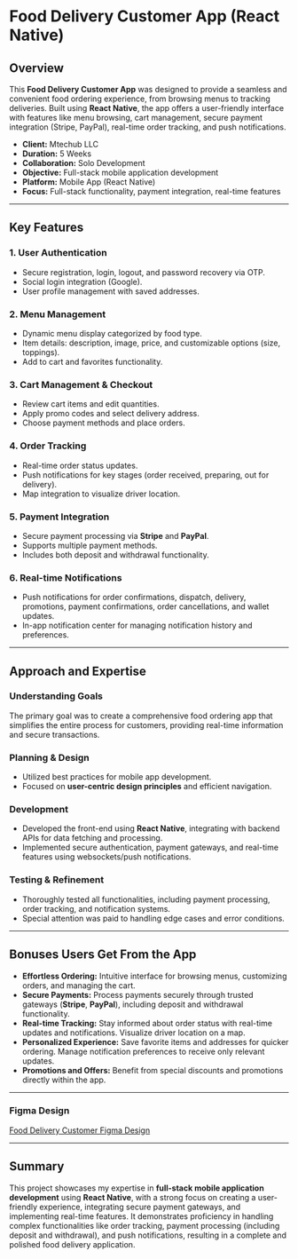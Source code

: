 # Food Delivery Customer App (React Native)

## Overview  
This **Food Delivery Customer App** was designed to provide a seamless and convenient food ordering experience, from browsing menus to tracking deliveries. Built using **React Native**, the app offers a user-friendly interface with features like menu browsing, cart management, secure payment integration (Stripe, PayPal), real-time order tracking, and push notifications.

- **Client:** Mtechub LLC 
- **Duration:** 5 Weeks
- **Collaboration:** Solo Development  
- **Objective:** Full-stack mobile application development  
- **Platform:** Mobile App (React Native)  
- **Focus:** Full-stack functionality, payment integration, real-time features  

---

## Key Features  

### 1. **User Authentication**  
- Secure registration, login, logout, and password recovery via OTP.  
- Social login integration (Google).  
- User profile management with saved addresses.  

### 2. **Menu Management**  
- Dynamic menu display categorized by food type.  
- Item details: description, image, price, and customizable options (size, toppings).  
- Add to cart and favorites functionality.  

### 3. **Cart Management & Checkout**  
- Review cart items and edit quantities.  
- Apply promo codes and select delivery address.  
- Choose payment methods and place orders.  

### 4. **Order Tracking**  
- Real-time order status updates.  
- Push notifications for key stages (order received, preparing, out for delivery).  
- Map integration to visualize driver location.  

### 5. **Payment Integration**  
- Secure payment processing via **Stripe** and **PayPal**.  
- Supports multiple payment methods.  
- Includes both deposit and withdrawal functionality.  

### 6. **Real-time Notifications**  
- Push notifications for order confirmations, dispatch, delivery, promotions, payment confirmations, order cancellations, and wallet updates.  
- In-app notification center for managing notification history and preferences.  

---

## Approach and Expertise  

### Understanding Goals  
The primary goal was to create a comprehensive food ordering app that simplifies the entire process for customers, providing real-time information and secure transactions.  

### Planning & Design  
- Utilized best practices for mobile app development.  
- Focused on **user-centric design principles** and efficient navigation.  

### Development  
- Developed the front-end using **React Native**, integrating with backend APIs for data fetching and processing.  
- Implemented secure authentication, payment gateways, and real-time features using websockets/push notifications.  

### Testing & Refinement  
- Thoroughly tested all functionalities, including payment processing, order tracking, and notification systems.  
- Special attention was paid to handling edge cases and error conditions.  

---

## Bonuses Users Get From the App  

- **Effortless Ordering:** Intuitive interface for browsing menus, customizing orders, and managing the cart.  
- **Secure Payments:** Process payments securely through trusted gateways (**Stripe**, **PayPal**), including deposit and withdrawal functionality.  
- **Real-time Tracking:** Stay informed about order status with real-time updates and notifications. Visualize driver location on a map.  
- **Personalized Experience:** Save favorite items and addresses for quicker ordering. Manage notification preferences to receive only relevant updates.  
- **Promotions and Offers:** Benefit from special discounts and promotions directly within the app.  

---

### **Figma Design**

[Food Delivery Customer Figma Design](https://www.figma.com/design/kjlul1ojjaKfVggbX0ewEZ/Food-Delivery-App(Update-Design)?node-id=27-12442&p=f&t=7xSQUgM9HJkOimbu-0
)

---

## Summary  
This project showcases my expertise in **full-stack mobile application development** using **React Native**, with a strong focus on creating a user-friendly experience, integrating secure payment gateways, and implementing real-time features. It demonstrates proficiency in handling complex functionalities like order tracking, payment processing (including deposit and withdrawal), and push notifications, resulting in a complete and polished food delivery application.
